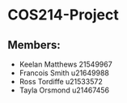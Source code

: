# COS214-Project

## Members:
- Keelan Matthews 21549967
- Francois Smith u21649988
- Ross Tordiffe u21533572
- Tayla Orsmond u21467456
